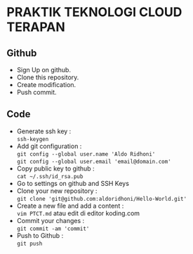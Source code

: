# PRAKTIK TEKNOLOGI CLOUD TERAPAN #

## Github
- Sign Up on github.
- Clone this repository.
- Create modification.
- Push commit.

## Code
- Generate ssh key :   
`ssh-keygen`
- Add git configuration :   
`git config --global user.name 'Aldo Ridhoni'`   
`git config --global user.email 'email@domain.com'`   
- Copy public key to github :   
`cat ~/.ssh/id_rsa.pub`   
- Go to settings on github and SSH Keys
- Clone your new repository :   
`git clone 'git@github.com:aldoridhoni/Hello-World.git'`   
- Create a new file and add a content :   
`vim PTCT.md` atau edit di editor koding.com
- Commit your changes :  
`git commit -am 'commit'`   
- Push to Github :   
`git push`
